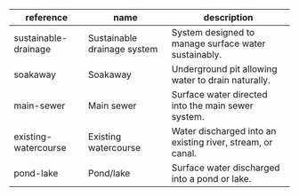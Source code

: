 reference | name | description
-- | -- | --
sustainable-drainage | Sustainable drainage system | System designed to manage surface water sustainably.
soakaway | Soakaway | Underground pit allowing water to drain naturally.
main-sewer | Main sewer | Surface water directed into the main sewer system.
existing-watercourse | Existing watercourse | Water discharged into an existing river, stream, or canal.
pond-lake | Pond/lake | Surface water discharged into a pond or lake.

